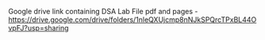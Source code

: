 Google drive link containing DSA Lab File pdf and pages - https://drive.google.com/drive/folders/1nleQXUjcmp8nNJkSPQrcTPxBL44OvpFJ?usp=sharing
